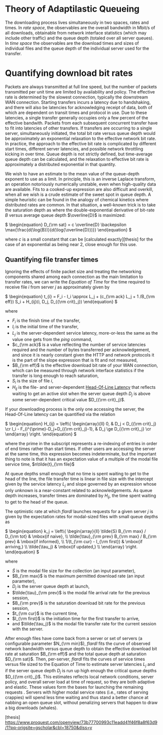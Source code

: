 # Theory of Adaptilastic Queueing

The downloading process lives simultaneously in two spaces,
rates and times. In _rate space_, the observables are the
overall bandwidth in Mbit/s of all downloads, obtainable
from network interface statistics (which may
include other traffic) and the queue depth (totaled over
all server queues). In _time space_ the observables are
the download times and sizes of individual files and the
queue depth of the individual server used for the transfer.

# Quantifying download bit rates

Packets are always transmitted at full line speed, but the
number of packets transmitted per unit time are limited by
availability and policy. The effective rate is determined
by the slowest connection, typically the downstream WAN
connection. Starting transfers incurs a latency due to
handshaking, and there will also be latencies for acknowledging
receipt of data, both of which are dependent on transit times
and protocol in use. Due to these latencies, a single transfer
generally occupies only a few percent of the effective
bandwith. Packets from each subsequent concurrent transfer have
to fit into latencies of other transfers. If transfers
are occurring to a single server, simultaneously initiated,
the total bit rate versus queue depth would be approximately
an exponential relaxation to the effective network bit rate.
In practice, the approach to the effective bit rate is
complicated by different start times, different server
latencies, and possible network throttling kicking in over
time. Queue depth is not strictly defined, but time-average
queue depth can be calculated, and the relaxation to effective
bit rate is approximately a distributed exponential in that
quantity.

We wish to have an estimate to the mean value of the queue-depth
exponent to use as a limit. In principle, this is an inverse
Laplace transform, an operation notoriously numerically unstable,
even when high-quality data are available. Fits to a cooked-up
expression are also difficult and overkill, when all we wish
is a crude estimate of the sweet spot in queue depth. A simple
heuristic can be found in the analogy of chemical kinetics where
distributed rates are common. In that situation, a well-known
trick is to take the saturation depth as where the double-exponential
derivative of bit-rate $B$ versus average queue depth $\overline{D}$
is maximized:

$`
\begin{equation}
    D_{\rm sat} = c \overline{D} \backepsilon
    \max{\frac{d(\log{B})}{d(\log{\overline{D}})}}
\end{equation}
`$

where $c$ is a small constant that can be [calculated exactly][thesis]
for the case of an exponential as being near 2, close enough for
this use.

## Quantifying file transfer times

Ignoring the effects of finite packet size and treating the
networking components shared among each connection as the main
limitation to transfer rates, we can write the _Equation of Time_
for the time required to receive file $i$ from server $j$ as
approximately given by

$`
   \begin{equation}
     t_{i} = F_i - I_i \approx L_j +
        (c_{\rm ack} L_j + 1 /B_{\rm eff}) S_i +
        H_{ij}(i, D_j, D_{{\rm crit}_j})
   \end{equation}
`$

where

- $F_i$ is the finish time of the transfer,
- $I_i$ is the initial time of the transfer,
- $L_j$ is the server-dependent service latency, more-or-less
  the same as the value one gets from the _ping_ command,
- $c_{\rm ack}$ is a value reflecting the number of service latencies
  required and the number of bytes transferred per acknowledgement,
  and since it is nearly constant given the HTTP and network protocols it
  is the part of the slope expression that is fit and not measured,
- $B_{\rm eff}$ is the effective download bit rate of your WAN connection,
  which can be measured through network interface statistics if the
  transfer is long enough to reach saturation,
- $S_i$ is the size of file $i$,
- $H_{ij}$ is the file- and server-dependent
  [Head-Of-Line Latency](https://en.wikipedia.org/wiki/Head-of-line_blocking)
  that reflects waiting to get an active slot when the
  server queue depth $D_j$ is above some server-dependent
  critical value $D_{{\rm crit}_j}$.

If your downloading process is the only one accessing the server,
the Head-Of-Line latency can be quantified via the relation

$`
   \begin{equation}
     H_{ij} =
       \left\{ \begin{array}{ll}
          0, & D_j < D_{{\rm crit}_j} \cr
          I_i - F_{i^{\prime}-D_j+D_{{\rm crit}_j}-1},
           & D_j \ge D_{{\rm crit}_j} \cr
       \end{array} \right.
   \end{equation}
`$

where the prime in the subscript represents a re-indexing of
entries in order of end times rather than start times. If
other users are accessing the server at the same time, this
expression becomes indeterminate, but the important thing
to note is that it has an expectation value of a multiple
of the modal file service time, $n\tilde{t}_{\rm file}$

At queue depths small enough that no time is spent waiting to
get to the head of the line, the file transfer time is linear
in file size with the intercept given by the service
latency $L_j$ and slope governed by an expression whose only
unknown is a near-constant related to acknowledgements. As queue
depth increases, transfer times are dominated by $H_{ij}$, the
time spent waiting to get to the head of the queue.

The optimistic rate at which _flardl_ launches requests for
a given server $j$ is given by the expectation rates for
modal-sized files with small queue depths as

$`
   \begin{equation}
       k_j =
       \left\{ \begin{array}{ll}
        \tilde{S} B_{\rm max} / D_{\rm tot} & \mbox{if naive}, \\
        \tilde{\tau}_{\rm prev} B_{\rm max} / B_{\rm prev}
          & \mbox{if informed}, \\
        1/(t_{\rm cur} - I_{\rm first})
          & \mbox{if arriving,} \\
        \tilde{\tau_j} & \mbox{if updated,} \\
       \end{array} \right.
   \end{equation}
`$

where

- $\tilde{S}$ is the modal file size for the collection
  (an input parameter),
- $B_{\rm max}$ is the maximum permitted download rate
  (an input parameter),
- $D_j$ is the server queue depth at launch,
- $\tilde{\tau}_{\rm prev}$ is the modal file arrival rate
  for the previous session,
- $B_{\rm prev}$ is the saturation download bit rate for
  the previous session,
- $t_{\rm cur}$ is the current time,
- $I_{\rm first}$ is the initiation time for the first
  transfer to arrive,
- and $\tilde{\tau_j}$ is the modal file transfer rate
  for the current session with the server.

After enough files have come back from a server or set of
servers (a configurable parameter $N_{\rm min}$), _flardl_
fits the curve of observed network bandwidth versus queue
depth to obtain the effective download bit rate at saturation
$B_{\rm eff}$ and the total queue depth at saturation
$D_{\rm sat}$. Then, per-server, _flardl_ fits the curves
of service times versus file sized to the Equation of Time
to estimate server latencies $L_j$ and if the server queue
depth $D_j$ is run up high enough the critical queue depths
$`D_{{\rm crit}_j}`$. This estimates reflects local
network conditions, server policy, and overall server
load at time of request, so they are both adaptive and elastic.
These values form the bases for launching the remaining requests .
Servers with higher modal service rates (i.e., rates of serving
crappies) will spend less time waiting and thus stand a better
chance at nabbing an open queue slot, without penalizing servers
that happen to draw a big downloads (whales).

[thesis] https://www.proquest.com/openview/73b77700993c11eadd41f46f8a8f63d9/1?pq-origsite=gscholar&cbl=18750&diss=y
